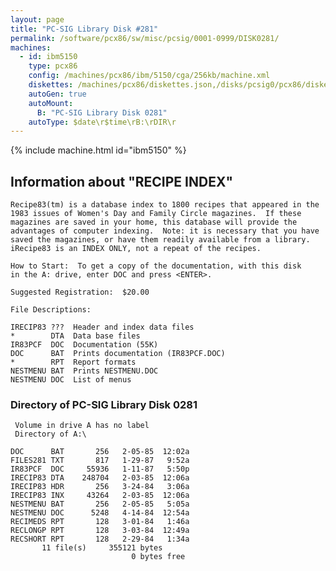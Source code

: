 ```yaml
---
layout: page
title: "PC-SIG Library Disk #281"
permalink: /software/pcx86/sw/misc/pcsig/0001-0999/DISK0281/
machines:
  - id: ibm5150
    type: pcx86
    config: /machines/pcx86/ibm/5150/cga/256kb/machine.xml
    diskettes: /machines/pcx86/diskettes.json,/disks/pcsig0/pcx86/diskettes.json
    autoGen: true
    autoMount:
      B: "PC-SIG Library Disk 0281"
    autoType: $date\r$time\rB:\rDIR\r
---
```


{% include machine.html id="ibm5150" %}

## Information about "RECIPE INDEX"

    Recipe83(tm) is a database index to 1800 recipes that appeared in the
    1983 issues of Women's Day and Family Circle magazines.  If these
    magazines are saved in your home, this database will provide the
    advantages of computer indexing.  Note: it is necessary that you have
    saved the magazines, or have them readily available from a library.
    iRecipe83 is an INDEX ONLY, not a repeat of the recipes.
    
    How to Start:  To get a copy of the documentation, with this disk
    in the A: drive, enter DOC and press <ENTER>.
    
    Suggested Registration:  $20.00
    
    File Descriptions:
    
    IRECIP83 ???  Header and index data files
    *        DTA  Data base files
    IR83PCF  DOC  Documentation (55K)
    DOC      BAT  Prints documentation (IR83PCF.DOC)
    *        RPT  Report formats
    NESTMENU BAT  Prints NESTMENU.DOC
    NESTMENU DOC  List of menus

### Directory of PC-SIG Library Disk 0281

     Volume in drive A has no label
     Directory of A:\

    DOC      BAT       256   2-05-85  12:02a
    FILES281 TXT       817   1-29-87   9:52a
    IR83PCF  DOC     55936   1-11-87   5:50p
    IRECIP83 DTA    248704   2-03-85  12:06a
    IRECIP83 HDR       256   3-24-84   3:06a
    IRECIP83 INX     43264   2-03-85  12:06a
    NESTMENU BAT       256   2-05-85   5:05a
    NESTMENU DOC      5248   4-14-84  12:54a
    RECIMEDS RPT       128   3-01-84   1:46a
    RECLONGP RPT       128   3-03-84  12:49a
    RECSHORT RPT       128   2-29-84   1:34a
           11 file(s)     355121 bytes
                               0 bytes free
